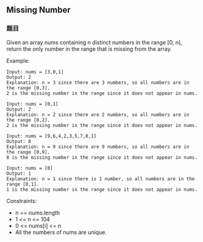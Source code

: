 ## Missing Number

### 题目
Given an array nums containing n distinct numbers in the range [0, n], 
return the only number in the range that is missing from the array.

Example:
```
Input: nums = [3,0,1]
Output: 2
Explanation: n = 3 since there are 3 numbers, so all numbers are in the range [0,3]. 
2 is the missing number in the range since it does not appear in nums.

Input: nums = [0,1]
Output: 2
Explanation: n = 2 since there are 2 numbers, so all numbers are in the range [0,2]. 
2 is the missing number in the range since it does not appear in nums.

Input: nums = [9,6,4,2,3,5,7,0,1]
Output: 8
Explanation: n = 9 since there are 9 numbers, so all numbers are in the range [0,9]. 
8 is the missing number in the range since it does not appear in nums.

Input: nums = [0]
Output: 1
Explanation: n = 1 since there is 1 number, so all numbers are in the range [0,1]. 
1 is the missing number in the range since it does not appear in nums.
```

Constraints:
* n == nums.length
* 1 <= n <= 104
* 0 <= nums[i] <= n
* All the numbers of nums are unique.
